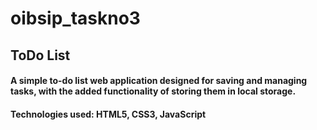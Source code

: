 # oibsip_taskno3
## ToDo List
#### A simple to-do list web application designed for saving and managing tasks, with the added functionality of storing them in local storage.
#### Technologies used: HTML5, CSS3, JavaScript
